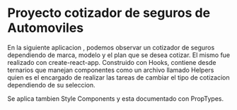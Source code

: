 # Proyecto cotizador de seguros de Automoviles

En la siguiente aplicacion , podemos observar un cotizador de seguros dependiendo de marca, modelo y el plan que se desea cotizar.
El mismo fue realizado con create-react-app. Construido con Hooks, contiene desde ternarios que manejan componentes como un archivo llamado Helpers quien es el encargado de realizar las tareas de cambiar el tipo de cotizacion dependiendo de su seleccion.

Se aplica tambien Style Components y esta documentado con PropTypes.
